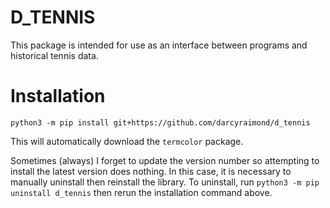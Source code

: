 # D_TENNIS

This package is intended for use as an interface between programs and
historical tennis data.

# Installation

`python3 -m pip install git+https://github.com/darcyraimond/d_tennis`

This will automatically download the `termcolor` package.

Sometimes (always) I forget to update the version number so attempting to install the
latest version does nothing. In this case, it is necessary to manually
uninstall then reinstall the library. To uninstall, run
`python3 -m pip uninstall d_tennis`
then rerun the installation command above.